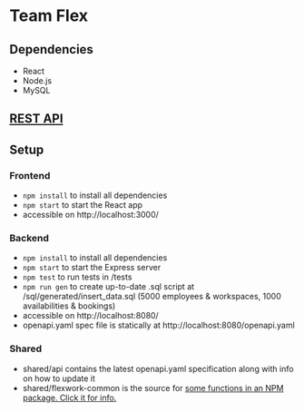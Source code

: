# Team Flex

## Dependencies
- React
- Node.js
- MySQL

## [REST API](https://gitlab.com/cpsc319-2019w2/icbc/team-flex/team-flex/-/blob/master/shared/api/openapi.yaml)

## Setup

### Frontend
- `npm install` to install all dependencies
- `npm start` to start the React app
- accessible on http://localhost:3000/

### Backend
- `npm install` to install all dependencies
- `npm start` to start the Express server
- `npm test` to run tests in /tests
- `npm run gen` to create up-to-date .sql script at /sql/generated/insert_data.sql (5000 employees & workspaces, 1000 availabilities & bookings)
- accessible on http://localhost:8080/
- openapi.yaml spec file is statically at http://localhost:8080/openapi.yaml

### Shared
- shared/api contains the latest openapi.yaml specification along with info on how to update it
- shared/flexwork-common is the source for [some functions in an NPM package. Click it for info.](https://www.npmjs.com/package/flexwork-common)

